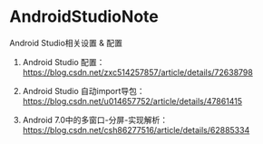 # AndroidStudioNote
Android Studio相关设置 &amp; 配置

1. Android Studio 配置：https://blog.csdn.net/zxc514257857/article/details/72638798

2. Android Studio 自动import导包：https://blog.csdn.net/u014657752/article/details/47861415

3. Android 7.0中的多窗口-分屏-实现解析：https://blog.csdn.net/csh86277516/article/details/62885334
